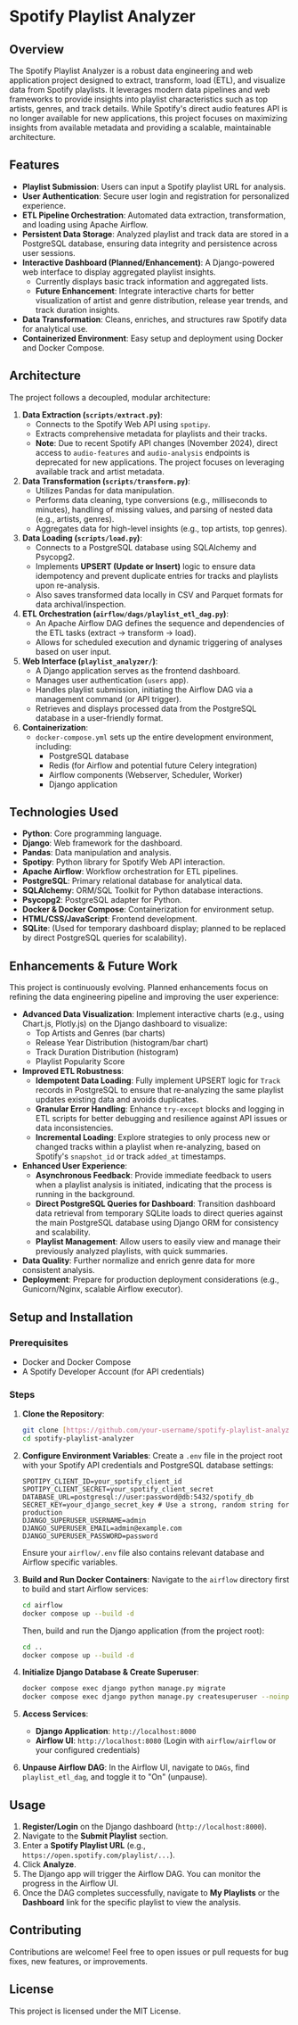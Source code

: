 # Spotify Playlist Analyzer


## Overview

The Spotify Playlist Analyzer is a robust data engineering and web application project designed to extract, transform, load (ETL), and visualize data from Spotify playlists. It leverages modern data pipelines and web frameworks to provide insights into playlist characteristics such as top artists, genres, and track details. While Spotify's direct audio features API is no longer available for new applications, this project focuses on maximizing insights from available metadata and providing a scalable, maintainable architecture.

## Features

* **Playlist Submission**: Users can input a Spotify playlist URL for analysis.
* **User Authentication**: Secure user login and registration for personalized experience.
* **ETL Pipeline Orchestration**: Automated data extraction, transformation, and loading using Apache Airflow.
* **Persistent Data Storage**: Analyzed playlist and track data are stored in a PostgreSQL database, ensuring data integrity and persistence across user sessions.
* **Interactive Dashboard (Planned/Enhancement)**: A Django-powered web interface to display aggregated playlist insights.
    * Currently displays basic track information and aggregated lists.
    * **Future Enhancement**: Integrate interactive charts for better visualization of artist and genre distribution, release year trends, and track duration insights.
* **Data Transformation**: Cleans, enriches, and structures raw Spotify data for analytical use.
* **Containerized Environment**: Easy setup and deployment using Docker and Docker Compose.

## Architecture

The project follows a decoupled, modular architecture:

1.  **Data Extraction (`scripts/extract.py`)**:
    * Connects to the Spotify Web API using `spotipy`.
    * Extracts comprehensive metadata for playlists and their tracks.
    * **Note**: Due to recent Spotify API changes (November 2024), direct access to `audio-features` and `audio-analysis` endpoints is deprecated for new applications. The project focuses on leveraging available track and artist metadata.
2.  **Data Transformation (`scripts/transform.py`)**:
    * Utilizes Pandas for data manipulation.
    * Performs data cleaning, type conversions (e.g., milliseconds to minutes), handling of missing values, and parsing of nested data (e.g., artists, genres).
    * Aggregates data for high-level insights (e.g., top artists, top genres).
3.  **Data Loading (`scripts/load.py`)**:
    * Connects to a PostgreSQL database using SQLAlchemy and Psycopg2.
    * Implements **UPSERT (Update or Insert)** logic to ensure data idempotency and prevent duplicate entries for tracks and playlists upon re-analysis.
    * Also saves transformed data locally in CSV and Parquet formats for data archival/inspection.
4.  **ETL Orchestration (`airflow/dags/playlist_etl_dag.py`)**:
    * An Apache Airflow DAG defines the sequence and dependencies of the ETL tasks (extract -> transform -> load).
    * Allows for scheduled execution and dynamic triggering of analyses based on user input.
5.  **Web Interface (`playlist_analyzer/`)**:
    * A Django application serves as the frontend dashboard.
    * Manages user authentication (`users` app).
    * Handles playlist submission, initiating the Airflow DAG via a management command (or API trigger).
    * Retrieves and displays processed data from the PostgreSQL database in a user-friendly format.
6.  **Containerization**:
    * `docker-compose.yml` sets up the entire development environment, including:
        * PostgreSQL database
        * Redis (for Airflow and potential future Celery integration)
        * Airflow components (Webserver, Scheduler, Worker)
        * Django application

## Technologies Used

* **Python**: Core programming language.
* **Django**: Web framework for the dashboard.
* **Pandas**: Data manipulation and analysis.
* **Spotipy**: Python library for Spotify Web API interaction.
* **Apache Airflow**: Workflow orchestration for ETL pipelines.
* **PostgreSQL**: Primary relational database for analytical data.
* **SQLAlchemy**: ORM/SQL Toolkit for Python database interactions.
* **Psycopg2**: PostgreSQL adapter for Python.
* **Docker & Docker Compose**: Containerization for environment setup.
* **HTML/CSS/JavaScript**: Frontend development.
* **SQLite**: (Used for temporary dashboard display; planned to be replaced by direct PostgreSQL queries for scalability).

## Enhancements & Future Work

This project is continuously evolving. Planned enhancements focus on refining the data engineering pipeline and improving the user experience:

* **Advanced Data Visualization**: Implement interactive charts (e.g., using Chart.js, Plotly.js) on the Django dashboard to visualize:
    * Top Artists and Genres (bar charts)
    * Release Year Distribution (histogram/bar chart)
    * Track Duration Distribution (histogram)
    * Playlist Popularity Score
* **Improved ETL Robustness**:
    * **Idempotent Data Loading**: Fully implement UPSERT logic for `Track` records in PostgreSQL to ensure that re-analyzing the same playlist updates existing data and avoids duplicates.
    * **Granular Error Handling**: Enhance `try-except` blocks and logging in ETL scripts for better debugging and resilience against API issues or data inconsistencies.
    * **Incremental Loading**: Explore strategies to only process new or changed tracks within a playlist when re-analyzing, based on Spotify's `snapshot_id` or track `added_at` timestamps.
* **Enhanced User Experience**:
    * **Asynchronous Feedback**: Provide immediate feedback to users when a playlist analysis is initiated, indicating that the process is running in the background.
    * **Direct PostgreSQL Queries for Dashboard**: Transition dashboard data retrieval from temporary SQLite loads to direct queries against the main PostgreSQL database using Django ORM for consistency and scalability.
    * **Playlist Management**: Allow users to easily view and manage their previously analyzed playlists, with quick summaries.
* **Data Quality**: Further normalize and enrich genre data for more consistent analysis.
* **Deployment**: Prepare for production deployment considerations (e.g., Gunicorn/Nginx, scalable Airflow executor).

## Setup and Installation

### Prerequisites

* Docker and Docker Compose
* A Spotify Developer Account (for API credentials)

### Steps

1.  **Clone the Repository**:
    ```bash
    git clone [https://github.com/your-username/spotify-playlist-analyzer.git](https://github.com/your-username/spotify-playlist-analyzer.git)
    cd spotify-playlist-analyzer
    ```

2.  **Configure Environment Variables**:
    Create a `.env` file in the project root with your Spotify API credentials and PostgreSQL database settings:
    ```
    SPOTIPY_CLIENT_ID=your_spotify_client_id
    SPOTIPY_CLIENT_SECRET=your_spotify_client_secret
    DATABASE_URL=postgresql://user:password@db:5432/spotify_db
    SECRET_KEY=your_django_secret_key # Use a strong, random string for production
    DJANGO_SUPERUSER_USERNAME=admin
    DJANGO_SUPERUSER_EMAIL=admin@example.com
    DJANGO_SUPERUSER_PASSWORD=password
    ```
    Ensure your `airflow/.env` file also contains relevant database and Airflow specific variables.

3.  **Build and Run Docker Containers**:
    Navigate to the `airflow` directory first to build and start Airflow services:
    ```bash
    cd airflow
    docker compose up --build -d
    ```
    Then, build and run the Django application (from the project root):
    ```bash
    cd ..
    docker compose up --build -d
    ```

4.  **Initialize Django Database & Create Superuser**:
    ```bash
    docker compose exec django python manage.py migrate
    docker compose exec django python manage.py createsuperuser --noinput
    ```

5.  **Access Services**:
    * **Django Application**: `http://localhost:8000`
    * **Airflow UI**: `http://localhost:8080` (Login with `airflow/airflow` or your configured credentials)

6.  **Unpause Airflow DAG**:
    In the Airflow UI, navigate to `DAGs`, find `playlist_etl_dag`, and toggle it to "On" (unpause).

## Usage

1.  **Register/Login** on the Django dashboard (`http://localhost:8000`).
2.  Navigate to the **Submit Playlist** section.
3.  Enter a **Spotify Playlist URL** (e.g., `https://open.spotify.com/playlist/...`).
4.  Click **Analyze**.
5.  The Django app will trigger the Airflow DAG. You can monitor the progress in the Airflow UI.
6.  Once the DAG completes successfully, navigate to **My Playlists** or the **Dashboard** link for the specific playlist to view the analysis.

## Contributing

Contributions are welcome! Feel free to open issues or pull requests for bug fixes, new features, or improvements.

## License

This project is licensed under the MIT License.